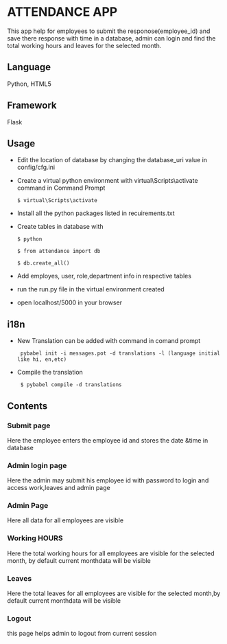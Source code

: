# ATTENDANCE APP

This app help for employees to submit the responose(employee_id) and save there response with time in a database, admin can login and find the total working hours and leaves for the selected month.

## Language
Python, HTML5

## Framework
Flask

## Usage
* Edit the location of database by changing the database_uri value in config/cfg.ini
* Create a virtual python environment with virtual\Scripts\activate command in Command Prompt

    ```
    $ virtual\Scripts\activate
    ```
* Install all the python packages listed in recuirements.txt

* Create tables in database with

    ```
    $ python
    ```


    ```
    $ from attendance import db
    ```


    ```
    $ db.create_all()
    ```

* Add employes, user, role,department info in respective tables
    

* run the run.py file in the virtual environment created

* open localhost/5000 in your browser

## i18n
* New Translation can be added with command in comand prompt
   ```
    pybabel init -i messages.pot -d translations -l (language initial like hi, en,etc)
   ```

* Compile the translation

   ```
    $ pybabel compile -d translations
   ```

## Contents
### Submit page
Here the employee enters the employee id and stores the date &time in database

### Admin login page
Here the admin may submit his employee id with password to login and access work,leaves and admin page

### Admin Page
Here all data for all employees are visible

### Working HOURS
Here the total working hours for all employees are visible for the selected month, by default current monthdata will be visible

### Leaves
Here the total leaves for all employees are visible for the selected month,by default current monthdata will be visible

### Logout
this page helps admin to logout from current session

